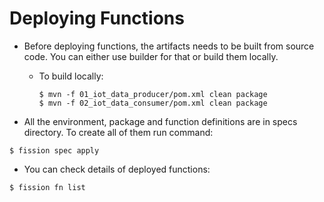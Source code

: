 # Deploying Functions

- Before deploying functions, the artifacts needs to be built from source code. You can either use builder for that or build them locally. 

  - To build locally:

    ```
    $ mvn -f 01_iot_data_producer/pom.xml clean package
    $ mvn -f 02_iot_data_consumer/pom.xml clean package
    ```

- All the environment, package and function definitions are in specs directory. To create all of them run command:

```$ fission spec apply ```

- You can check details of deployed functions:

```$ fission fn list ```